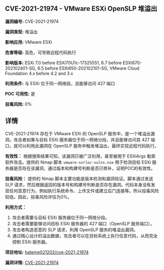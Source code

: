 ## CVE-2021-21974 - VMware ESXi OpenSLP 堆溢出

**漏洞编号:** CVE-2021-21974

**漏洞类型:** 堆溢出

**影响应用:** VMware ESXi

**危害等级:** 高危，可导致远程代码执行

**影响版本:** ESXi 7.0 before ESXi70U1c-17325551, 6.7 before ESXi670-202102401-SG, 6.5 before ESXi650-202102101-SG, VMware Cloud Foundation 4.x before 4.2 and 3.x

**利用条件:** 与 ESXi 位于同一网络段，且能够访问 427 端口

**POC 可用性:** 是

**投毒风险:** 0%

## 详情

CVE-2021-21974 存在于 VMware ESXi 的 OpenSLP 服务中，是一个堆溢出漏洞。攻击者如果与目标 ESXi 服务器位于同一网络分段，并且能够访问其 427 端口，就可以利用此漏洞在 OpenSLP 服务中触发堆溢出，最终实现远程代码执行。

**有效性：**
根据搜索结果可知，该漏洞已被广泛利用，甚至被用于 ESXiArgs 勒索软件攻击。提供的 Nmap 脚本 `vmware-svrloc-vulns.nse` 用于检测目标 ESXi 服务器是否存在该漏洞，通过版本和构建号判断是否已修补，证明POC的有效性。

**投毒风险：**
提供的 Nmap 脚本主要功能是版本检测和漏洞验证。脚本通过发送 SLP 请求，然后根据返回的版本号和构建号判断是否存在漏洞。代码本身没有发现任何恶意行为，例如执行系统命令、上传文件或建立后门连接等。所以投毒风险较低。因此，投毒风险评估为0%。

**利用方式：**
1.  攻击者需要与目标 ESXi 服务器位于同一网络分段。
2.  攻击者需要能够访问目标 ESXi 服务器的 427 端口（OpenSLP 服务端口）。
3.  攻击者构造恶意的 SLP 请求，利用 OpenSLP 服务的堆溢出漏洞。
4.  通过精心设计的溢出数据，攻击者可以在目标系统上执行任意代码，从而完全控制 ESXi 服务器。

**项目地址:** [hateme021202/cve-2021-21974](https://github.com/hateme021202/cve-2021-21974)

**漏洞详情:** [CVE-2021-21974](https://nvd.nist.gov/vuln/detail/CVE-2021-21974)